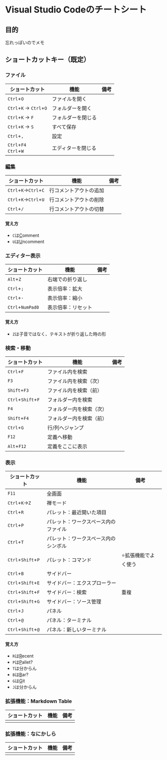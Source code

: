 # Visual Studio Codeのチートシート

## 目的

忘れっぽいのでメモ

## ショートカットキー（既定）

### ファイル

| ショートカット            | 機能               | 備考 |
| ------------------------- | ------------------ | ---- |
| `Ctrl`+`O`                | ファイルを開く     |      |
| `Ctrl`+`K` → `Ctrl`+`O`   | フォルダーを開く   |      |
| `Ctrl`+`K` → `F`          | フォルダーを閉じる |      |
| `Ctrl`+`K` → `S`          | すべて保存         |      |
| `Ctrl`+`,`                | 設定               |      |
| `Ctrl`+`F4`<br>`Ctrl`+`W` | エディターを閉じる |      |

### 編集

| ショートカット        | 機能                   | 備考 |
| --------------------- | ---------------------- | ---- |
| `Ctrl`+`K`→`Ctrl`+`C` | 行コメントアウトの追加 |      |
| `Ctrl`+`K`→`Ctrl`+`U` | 行コメントアウトの削除 |      |
| `Ctrl`+`/`            | 行コメントアウトの切替 |      |

#### 覚え方
- `C`は<u>C</u>omment
- `U`は<u>U</u>ncomment

### エディター表示

| ショートカット        | 機能                   | 備考 |
| --------------------- | ---------------------- | ---- |
| `Alt`+`Z`             | 右端での折り返し       |      |
| `Ctrl`+`;`            | 表示倍率：拡大         |      |
| `Ctrl`+`-`            | 表示倍率：縮小         |      |
| `Ctrl`+`NumPad0`      | 表示倍率：リセット     |      |

#### 覚え方
- `Z`は子音ではなく、テキストが折り返した時の形

### 検索・移動

| ショートカット     | 機能                     | 備考 |
| ------------------ | ------------------------ | ---- |
| `Ctrl`+`F`         | ファイル内を検索         |      |
| `F3`               | ファイル内を検索（次）   |      |
| `Shift`+`F3`       | ファイル内を検索（前）   |      |
| `Ctrl`+`Shift`+`F` | フォルダー内を検索       |      |
| `F4`               | フォルダー内を検索（次） |      |
| `Shift`+`F4`       | フォルダー内を検索（前） |      |
| `Ctrl`+`G`         | 行/列へジャンプ          |      |
| `F12`              | 定義へ移動               |      |
| `Alt`+`F12`        | 定義をここに表示         |      |

### 表示

| ショートカット     | 機能                                 | 備考                 |
| ------------------ | ------------------------------------ | -------------------- |
| `F11`              | 全画面                               |                      |
| `Ctrl`+`K`→`Z`     | 禅モード                             |                      |
| `Ctrl`+`R`         | パレット：最近開いた項目             |                      |
| `Ctrl`+`P`         | パレット：ワークスペース内のファイル |                      |
| `Ctrl`+`T`         | パレット：ワークスペース内のシンボル |                      |
| `Ctrl`+`Shift`+`P` | パレット：コマンド                   | ⭐拡張機能でよく使う |
| `Ctrl`+`B`         | サイドバー                           |                      |
| `Ctrl`+`Shift`+`E` | サイドバー：エクスプローラー         |                      |
| `Ctrl`+`Shift`+`F` | サイドバー：検索                     | 重複                 |
| `Ctrl`+`Shift`+`G` | サイドバー：ソース管理               |                      |
| `Ctrl`+`J`         | パネル                               |                      |
| `Ctrl`+`@`         | パネル：ターミナル                   |                      |
| `Ctrl`+`Shift`+`@` | パネル：新しいターミナル             |                      |

#### 覚え方
- `R`は<u>R</u>ecent
- `P`は<u>P</u>allet?
- `T`は分からん
- `B`は<u>B</u>ar?
- `G`は<u>G</u>it
- `J`は分からん

### 拡張機能：Markdown Table

| ショートカット | 機能 | 備考 |
| -------------- | ---- | ---- |
|                |      |      |

### 拡張機能：なにかしら

| ショートカット | 機能 | 備考 |
| -------------- | ---- | ---- |
|                |      |      |
